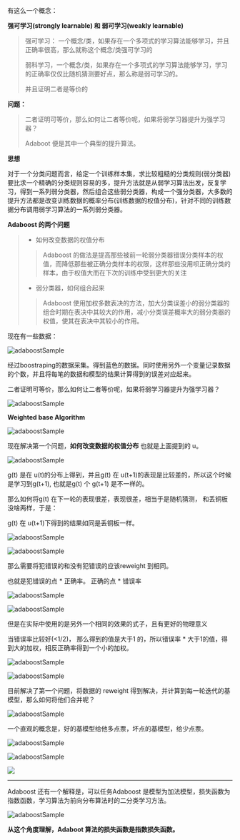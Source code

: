 有这么一个概念：

**强可学习(strongly learnable) 和 弱可学习(weakly learnable)**

> 强可学习： 一个概念/类，如果存在一个多项式的学习算法能够学习，并且正确率很高，那么就称这个概念/类强可学习的
>
> 弱科学习，一个概念/类，如果存在一个多项式的学习算法能够学习，学习的正确率仅仅比随机猜测要好点，那么称是弱可学习的。
>
> 并且证明二者是等价的

**问题：**

> 二者证明可等价，那么如何让二者等价呢，如果将弱学习器提升为强学习器？
>
> Adaboot 便是其中一个典型的提升算法。

**思想**

对于一个分类问题而言，给定一个训练样本集，求比较粗糙的分类规则(弱分类器)要比求一个精确的分类规则容易的多，提升方法就是从弱学习算法出发，反复学习，得到一系列弱分类器，然后组合这些弱分类器，构成一个强分类器，大多数的提升方法都是改变训练数据的概率分布(训练数据的权值分布)，针对不同的训练数据分布调用弱学习算法的一系列弱分类器。

**Adaboost 的两个问题**

> * 如何改变数据的权值分布
>
> > Adaboost 的做法是提高那些被前一轮弱分类器错误分类样本的权值，而降低那些被正确分类样本的权限，这样那些没用呗正确分类的样本，由于权值大而在下次的训练中受到更大的关注
>
> * 弱分类器，如何组合起来
>
> > Adaboost 使用加权多数表决的方法，加大分类误差小的弱分类器的组合时期在表决中其较大的作用，减小分类误差概率大的弱分类器的权值，使其在表决中其较小的作用。

现在有一些数据：

![adaboostSample](./pic/adaboostSample.png)

经过boostraping的数据采集。得到蓝色的数据。同时使用另外一个变量记录数据的个数，并且将每笔的数据和模型的结果计算得到的误差对应起来。

二者证明可等价，那么如何让二者等价呢，如果将弱学习器提升为强学习器？

![adaboostSample](./pic/AdaboostInitWeight.png)

**Weighted base Algorithm**

![adaboostSample](./pic/wea.png)

现在解决第一个问题，**如何改变数据的权值分布** 也就是上面提到的 u。

![adaboostSample](./pic/firstproblem.png)

g(t) 是在 u(t)的分布上得到，并且g(t) 在 u(t+1)的表现是比较差的，所以这个时候是学习到g(t+1), 也就是g(t) 个 g(t+1) 是不一样的。

那么如何将g(t) 在下一轮的表现很差，表现很差，相当于是随机猜测， 和丢铜板没啥两样，于是：

g(t) 在 u(t+1)下得到的结果如同是丢铜板一样。

![adaboostSample](./pic/firstproblem1.png)

![adaboostSample](./pic/firstproblem2.png)

那么需要将犯错误的和没有犯错误的应该reweight 到相同。

也就是犯错误的点 * 正确率。 正确的点 * 错误率

![adaboostSample](./pic/firstproblem3.png)

![adaboostSample](./pic/firstproblem4.png)

但是在实际中使用的是另外一个相同的效果的式子，且有更好的物理意义

当错误率比较好(<1/2)， 那么得到的值是大于1 的，所以错误率 * 大于1的值，得到大的加权，相反正确率得到一个小的加权。

![adaboostSample](./pic/firstproblem5.png)

![adaboostSample](./pic/firstproblemDone.png)

目前解决了第一个问题，将数据的 reweight 得到解决，并计算到每一轮迭代的基模型，那么如何将他们合并呢？

![adaboostSample](./pic/secondproblem.png)

一个直观的概念是，好的基模型给他多点票，坏点的基模型，给少点票。

![adaboostSample](./pic/secondproblem1.png)

![adaboostSample](./pic/AdaboostDone.png)

![ ](./pic/AdaboostDone1.png)

---

Adaboost 还有一个解释是，可以任务Adaboost 是模型为加法模型，损失函数为指数函数，学习算法为前向分布算法时的二分类学习方法。

![adaboostSample](./pic/AdaboostAdditionMethod.png)

**从这个角度理解，Adaboot 算法的损失函数是指数损失函数。**















